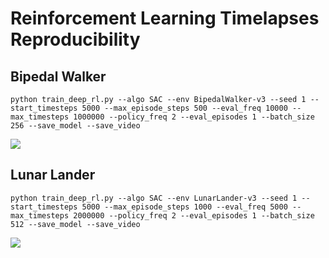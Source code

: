 # Reinforcement Learning Timelapses Reproducibility

## Bipedal Walker
```
python train_deep_rl.py --algo SAC --env BipedalWalker-v3 --seed 1 --start_timesteps 5000 --max_episode_steps 500 --eval_freq 10000 --max_timesteps 1000000 --policy_freq 2 --eval_episodes 1 --batch_size 256 --save_model --save_video
```

[![](https://markdown-videos-api.jorgenkh.no/youtube/CMij26OdtZ4)](https://youtu.be/CMij26OdtZ4)

## Lunar Lander
```
python train_deep_rl.py --algo SAC --env LunarLander-v3 --seed 1 --start_timesteps 5000 --max_episode_steps 1000 --eval_freq 5000 --max_timesteps 2000000 --policy_freq 2 --eval_episodes 1 --batch_size 512 --save_model --save_video

```
[![](https://markdown-videos-api.jorgenkh.no/youtube/qrFnW483b5I)](https://youtu.be/qrFnW483b5I)
